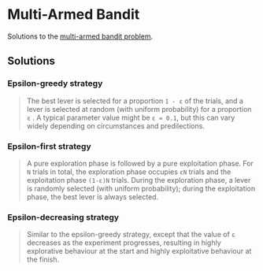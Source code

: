 # Multi-Armed Bandit

Solutions to the [multi-armed bandit problem](https://en.wikipedia.org/wiki/Multi-armed_bandit).

## Solutions

### Epsilon-greedy strategy

> The best lever is selected for a proportion `1 - ε`  of the trials, and a lever is selected at random (with uniform probability) for a proportion `ε` . A typical parameter value might be `ε = 0.1`, but this can vary widely depending on circumstances and predilections.

### Epsilon-first strategy

> A pure exploration phase is followed by a pure exploitation phase. For `N` trials in total, the exploration phase occupies `εN` trials and the exploitation phase `(1-ε)N` trials. During the exploration phase, a lever is randomly selected (with uniform probability); during the exploitation phase, the best lever is always selected.

### Epsilon-decreasing strategy

> Similar to the epsilon-greedy strategy, except that the value of `ε`  decreases as the experiment progresses, resulting in highly explorative behaviour at the start and highly exploitative behaviour at the finish.